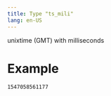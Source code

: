 ```yaml
---
title: Type "ts_mili"
lang: en-US
---
```


unixtime (GMT) with milliseconds

Example
=======

```text
1547058561177
```

